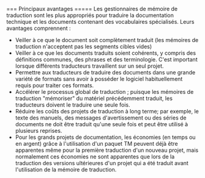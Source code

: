 === Principaux avantages ===== Les gestionnaires de mémoire de traduction sont les plus appropriés pour traduire la documentation technique et les documents contenant des vocabulaires spécialisés. Leurs avantages comprennent :

* Veiller à ce que le document soit complètement traduit (les mémoires de traduction n'acceptent pas les segments cibles vides)
* Veiller à ce que les documents traduits soient cohérents, y compris des définitions communes, des phrases et des terminologie. C'est important lorsque différents traducteurs travaillent sur un seul projet.
* Permettre aux traducteurs de traduire des documents dans une grande variété de formats sans avoir à posséder le logiciel habituellement requis pour traiter ces formats.
* Accélérer le processus global de traduction ; puisque les mémoires de traduction "mémoriser" du matériel précédemment traduit, les traducteurs doivent le traduire une seule fois.
* Réduire les coûts des projets de traduction à long terme; par exemple, le texte des manuels, des messages d'avertissement ou des séries de documents ne doit être traduit qu'une seule fois et peut être utilisé à plusieurs reprises.
* Pour les grands projets de documentation, les économies (en temps ou en argent) grâce à l'utilisation d'un paquet TM peuvent déjà être apparentes même pour la première traduction d'un nouveau projet, mais normalement ces économies ne sont apparentes que lors de la traduction des versions ultérieures d'un projet qui a été traduit avant l'utilisation de la mémoire de traduction.